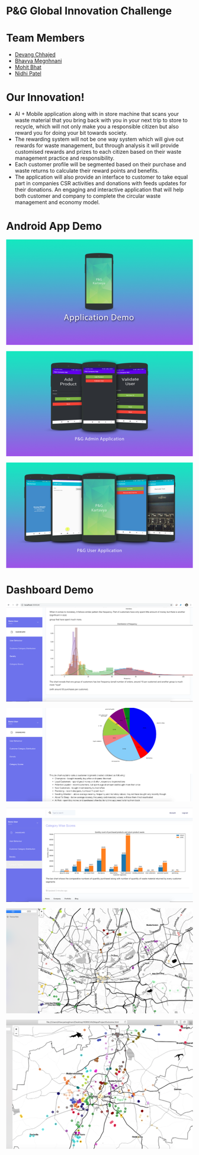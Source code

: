 # P&G Global Innovation Challenge 

# Team Members
- [Devang Chhajed](https://github.com/devangchhajed)
- [Bhavya Megnhnani](https://github.com/bhavyameghnani)
- [Mohit Bhat](https://github.com/bhatmohit)
- [Nidhi Patel](https://github.com/NP-03)

# Our Innovation!
 - AI + Mobile application along with in store machine that scans your waste material that you bring back with you in your next trip to store to recycle, which will not only make you a responsible citizen but also reward you for doing your bit towards society. 
 - The rewarding system will not be one way system which will give out rewards for waste management, but through analysis it will provide customised rewards and prizes to each citizen based on their waste management practice and responsibility. 
 - Each customer profile will be segmented based on their purchase and waste returns to calculate their reward points and benefits.
 - The application will also provide an interface to customer to take equal part in companies CSR activities and donations with feeds updates for their donations. An engaging and interactive application that will help both customer and company to complete the circular waste management and economy model.

# Android App Demo

![Sc1](https://github.com/devangchhajed/PandG-Global-Innovation-Challenge/blob/master/Documentation/Screenshot/Mobile/sc-1.jpg?raw=true)

![Sc2](https://github.com/devangchhajed/PandG-Global-Innovation-Challenge/blob/master/Documentation/Screenshot/Mobile/sc-2.jpg?raw=true)

![Sc3](https://github.com/devangchhajed/PandG-Global-Innovation-Challenge/blob/master/Documentation/Screenshot/Mobile/sc-3.jpg?raw=true)

# Dashboard Demo

![Sc1](https://github.com/devangchhajed/PandG-Global-Innovation-Challenge/blob/master/Documentation/Screenshot/Dashboard/sc%20(1).png?raw=true)

![Sc1](https://github.com/devangchhajed/PandG-Global-Innovation-Challenge/blob/master/Documentation/Screenshot/Dashboard/sc%20(2).png?raw=true)

![Sc1](https://github.com/devangchhajed/PandG-Global-Innovation-Challenge/blob/master/Documentation/Screenshot/Dashboard/sc%20(3).png?raw=true)


![Sc1](https://github.com/devangchhajed/PandG-Global-Innovation-Challenge/blob/master/Documentation/Screenshot/Dashboard/sc%20(4).png?raw=true)


![Sc1](https://github.com/devangchhajed/PandG-Global-Innovation-Challenge/blob/master/Documentation/Screenshot/Dashboard/sc%20(5).png?raw=true)


